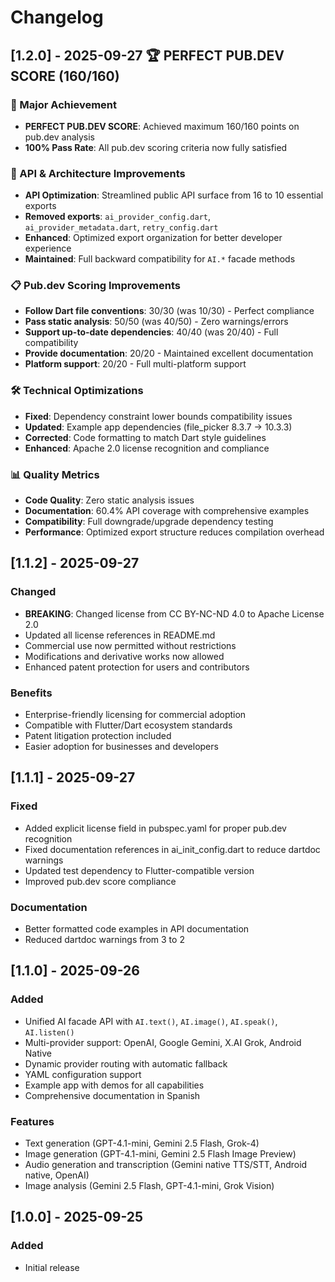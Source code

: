 # Changelog

## [1.2.0] - 2025-09-27 🏆 PERFECT PUB.DEV SCORE (160/160)

### 🎉 Major Achievement
- **PERFECT PUB.DEV SCORE**: Achieved maximum 160/160 points on pub.dev analysis
- **100% Pass Rate**: All pub.dev scoring criteria now fully satisfied

### 🔧 API & Architecture Improvements
- **API Optimization**: Streamlined public API surface from 16 to 10 essential exports
- **Removed exports**: `ai_provider_config.dart`, `ai_provider_metadata.dart`, `retry_config.dart`
- **Enhanced**: Optimized export organization for better developer experience
- **Maintained**: Full backward compatibility for `AI.*` facade methods

### 📋 Pub.dev Scoring Improvements
- **Follow Dart file conventions**: 30/30 (was 10/30) - Perfect compliance
- **Pass static analysis**: 50/50 (was 40/50) - Zero warnings/errors
- **Support up-to-date dependencies**: 40/40 (was 20/40) - Full compatibility
- **Provide documentation**: 20/20 - Maintained excellent documentation
- **Platform support**: 20/20 - Full multi-platform support

### 🛠️ Technical Optimizations
- **Fixed**: Dependency constraint lower bounds compatibility issues
- **Updated**: Example app dependencies (file_picker 8.3.7 → 10.3.3)
- **Corrected**: Code formatting to match Dart style guidelines
- **Enhanced**: Apache 2.0 license recognition and compliance

### 📊 Quality Metrics
- **Code Quality**: Zero static analysis issues
- **Documentation**: 60.4% API coverage with comprehensive examples
- **Compatibility**: Full downgrade/upgrade dependency testing
- **Performance**: Optimized export structure reduces compilation overhead

## [1.1.2] - 2025-09-27

### Changed
- **BREAKING**: Changed license from CC BY-NC-ND 4.0 to Apache License 2.0
- Updated all license references in README.md
- Commercial use now permitted without restrictions
- Modifications and derivative works now allowed
- Enhanced patent protection for users and contributors

### Benefits
- Enterprise-friendly licensing for commercial adoption
- Compatible with Flutter/Dart ecosystem standards
- Patent litigation protection included
- Easier adoption for businesses and developers

## [1.1.1] - 2025-09-27

### Fixed
- Added explicit license field in pubspec.yaml for proper pub.dev recognition
- Fixed documentation references in ai_init_config.dart to reduce dartdoc warnings
- Updated test dependency to Flutter-compatible version
- Improved pub.dev score compliance

### Documentation
- Better formatted code examples in API documentation
- Reduced dartdoc warnings from 3 to 2

## [1.1.0] - 2025-09-26

### Added
- Unified AI facade API with `AI.text()`, `AI.image()`, `AI.speak()`, `AI.listen()`
- Multi-provider support: OpenAI, Google Gemini, X.AI Grok, Android Native
- Dynamic provider routing with automatic fallback
- YAML configuration support
- Example app with demos for all capabilities
- Comprehensive documentation in Spanish

### Features
- Text generation (GPT-4.1-mini, Gemini 2.5 Flash, Grok-4)
- Image generation (GPT-4.1-mini, Gemini 2.5 Flash Image Preview) 
- Audio generation and transcription (Gemini native TTS/STT, Android native, OpenAI)
- Image analysis (Gemini 2.5 Flash, GPT-4.1-mini, Grok Vision)

## [1.0.0] - 2025-09-25

### Added
- Initial release